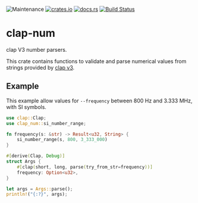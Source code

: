 ![Maintenance](https://img.shields.io/badge/maintenance-as--is-yellow.svg)
[![crates.io](https://img.shields.io/crates/v/clap-num.svg)](https://crates.io/crates/clap-num)
[![docs.rs](https://docs.rs/clap-num/badge.svg)](https://docs.rs/clap-num/)
[![Build Status](https://github.com/newAM/clap-num/workflows/CI/badge.svg)](https://github.com/newAM/clap-num/actions)

# clap-num

clap V3 number parsers.

This crate contains functions to validate and parse numerical values from
strings provided by [clap v3].

## Example

This example allow values for `--frequency` between 800 Hz and 3.333 MHz,
with SI symbols.

```rust
use clap::Clap;
use clap_num::si_number_range;

fn frequency(s: &str) -> Result<u32, String> {
    si_number_range(s, 800, 3_333_000)
}

#[derive(Clap, Debug)]
struct Args {
    #[clap(short, long, parse(try_from_str=frequency))]
    frequency: Option<u32>,
}

let args = Args::parse();
println!("{:?}", args);
```

[clap v3]: https://github.com/clap-rs/clap
